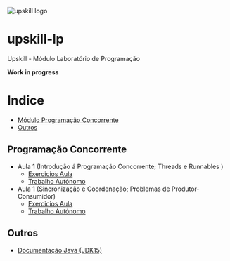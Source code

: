 

  
![upskill logo](https://i.postimg.cc/C5JvGDsX/cropped-APDC-UPSKILLS-Logo-300x83.png)   
# upskill-lp
Upskill - Módulo Laboratório de Programação  
  
**Work in progress**  
  
# Indice  
  - [Módulo Programação Concorrente](#Programação-Concorrente)
  - [Outros](#outros)
  
  
<!-- toc -->  
  
## Programação Concorrente 
 - Aula 1 (Introdução á Programação Concorrente; Threads e Runnables )  
   - [Exercicios Aula](/programacao-concorrente/src/aula01/aula)   
   - [Trabalho Autónomo](/programacao-concorrente/src/aula01/trabalho)  
 - Aula 1 (Sincronização e Coordenação; Problemas de Produtor-Consumidor)  
   - [Exercicios Aula](/programacao-concorrente/src/aula02/aula)   
   - [Trabalho Autónomo](/programacao-concorrente/src/aula02/trabalho)  

## Outros  
- [Documentação Java (JDK15)](https://docs.oracle.com/en/java/javase/15/)
